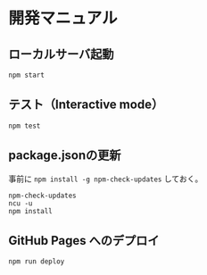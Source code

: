 # 開発マニュアル

## ローカルサーバ起動

```shell
npm start
```

## テスト（Interactive mode）

```shell
npm test
```

## package.jsonの更新

事前に `npm install -g npm-check-updates` しておく。

```shell
npm-check-updates
ncu -u
npm install
```

## GitHub Pages へのデプロイ

```shell
npm run deploy
```
